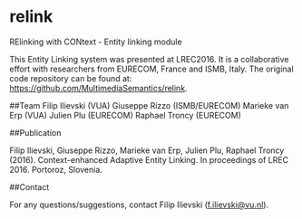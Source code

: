 # relink
RElinking with CONtext - Entity linking module

This Entity Linking system was presented at LREC2016. It is a collaborative effort with researchers from EURECOM, France and ISMB, Italy. 
The original code repository can be found at: https://github.com/MultimediaSemantics/relink.

##Team
Filip Ilievski (VUA)
Giuseppe Rizzo (ISMB/EURECOM)
Marieke van Erp (VUA)
Julien Plu (EURECOM)
Raphael Troncy (EURECOM)

##Publication

Filip Ilievski, Giuseppe Rizzo, Marieke van Erp, Julien Plu, Raphael Troncy (2016). Context-enhanced Adaptive Entity Linking. In proceedings of LREC 2016. Portoroz, Slovenia.

##Contact

For any questions/suggestions, contact Filip Ilievski (f.ilievski@vu.nl).
